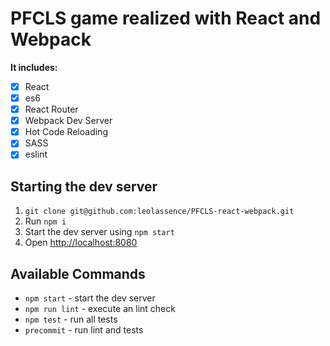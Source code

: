 # PFCLS game realized with React and Webpack

**It includes:**

- [x] React
- [x] es6
- [x] React Router
- [x] Webpack Dev Server
- [x] Hot Code Reloading
- [x] SASS
- [x] eslint

## Starting the dev server

1. `git clone git@github.com:leolassence/PFCLS-react-webpack.git`
2. Run `npm i`
3. Start the dev server using `npm start`
3. Open [http://localhost:8080](http://localhost:8080)

## Available Commands

- `npm start` - start the dev server
- `npm run lint` - execute an lint check
- `npm test` - run all tests
- `precommit` - run lint and tests
